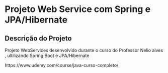# Projeto Web Service com Spring e JPA/Hibernate
## Descrição do Projeto
<p >Projeto WebServices desenvolvido durante o curso do Professor Nelio alves , ultilizando Spring Boot e JPA/Hibernate</p>
https://www.udemy.com/course/java-curso-completo/
